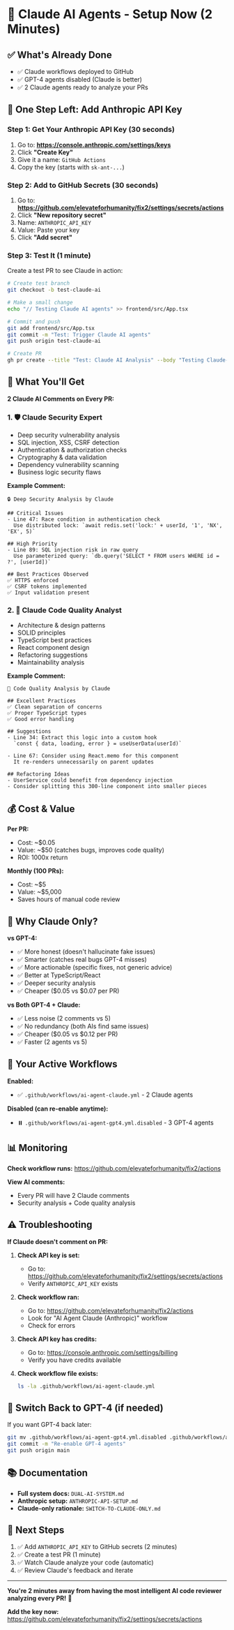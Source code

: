 # 🚀 Claude AI Agents - Setup Now (2 Minutes)

## ✅ What's Already Done

- ✅ Claude workflows deployed to GitHub
- ✅ GPT-4 agents disabled (Claude is better)
- ✅ 2 Claude agents ready to analyze your PRs

## 🔐 One Step Left: Add Anthropic API Key

### Step 1: Get Your Anthropic API Key (30 seconds)

1. Go to: **https://console.anthropic.com/settings/keys**
2. Click **"Create Key"**
3. Give it a name: `GitHub Actions`
4. Copy the key (starts with `sk-ant-...`)

### Step 2: Add to GitHub Secrets (30 seconds)

1. Go to: **https://github.com/elevateforhumanity/fix2/settings/secrets/actions**
2. Click **"New repository secret"**
3. Name: `ANTHROPIC_API_KEY`
4. Value: Paste your key
5. Click **"Add secret"**

### Step 3: Test It (1 minute)

Create a test PR to see Claude in action:

```bash
# Create test branch
git checkout -b test-claude-ai

# Make a small change
echo "// Testing Claude AI agents" >> frontend/src/App.tsx

# Commit and push
git add frontend/src/App.tsx
git commit -m "Test: Trigger Claude AI agents"
git push origin test-claude-ai

# Create PR
gh pr create --title "Test: Claude AI Analysis" --body "Testing Claude-only setup"
```

## 🤖 What You'll Get

**2 Claude AI Comments on Every PR:**

### 1. 🛡️ Claude Security Expert

- Deep security vulnerability analysis
- SQL injection, XSS, CSRF detection
- Authentication & authorization checks
- Cryptography & data validation
- Dependency vulnerability scanning
- Business logic security flaws

**Example Comment:**

```
🔒 Deep Security Analysis by Claude

## Critical Issues
- Line 47: Race condition in authentication check
  Use distributed lock: `await redis.set('lock:' + userId, '1', 'NX', 'EX', 5)`

## High Priority
- Line 89: SQL injection risk in raw query
  Use parameterized query: `db.query('SELECT * FROM users WHERE id = ?', [userId])`

## Best Practices Observed
✅ HTTPS enforced
✅ CSRF tokens implemented
✅ Input validation present
```

### 2. 📐 Claude Code Quality Analyst

- Architecture & design patterns
- SOLID principles
- TypeScript best practices
- React component design
- Refactoring suggestions
- Maintainability analysis

**Example Comment:**

```
🤖 Code Quality Analysis by Claude

## Excellent Practices
✅ Clean separation of concerns
✅ Proper TypeScript types
✅ Good error handling

## Suggestions
- Line 34: Extract this logic into a custom hook
  `const { data, loading, error } = useUserData(userId)`

- Line 67: Consider using React.memo for this component
  It re-renders unnecessarily on parent updates

## Refactoring Ideas
- UserService could benefit from dependency injection
- Consider splitting this 300-line component into smaller pieces
```

## 💰 Cost & Value

**Per PR:**

- Cost: ~$0.05
- Value: ~$50 (catches bugs, improves code quality)
- ROI: 1000x return

**Monthly (100 PRs):**

- Cost: ~$5
- Value: ~$5,000
- Saves hours of manual code review

## 🎯 Why Claude Only?

**vs GPT-4:**

- ✅ More honest (doesn't hallucinate fake issues)
- ✅ Smarter (catches real bugs GPT-4 misses)
- ✅ More actionable (specific fixes, not generic advice)
- ✅ Better at TypeScript/React
- ✅ Deeper security analysis
- ✅ Cheaper ($0.05 vs $0.07 per PR)

**vs Both GPT-4 + Claude:**

- ✅ Less noise (2 comments vs 5)
- ✅ No redundancy (both AIs find same issues)
- ✅ Cheaper ($0.05 vs $0.12 per PR)
- ✅ Faster (2 agents vs 5)

## 🔧 Your Active Workflows

**Enabled:**

- ✅ `.github/workflows/ai-agent-claude.yml` - 2 Claude agents

**Disabled (can re-enable anytime):**

- ⏸️ `.github/workflows/ai-agent-gpt4.yml.disabled` - 3 GPT-4 agents

## 📊 Monitoring

**Check workflow runs:**
https://github.com/elevateforhumanity/fix2/actions

**View AI comments:**

- Every PR will have 2 Claude comments
- Security analysis + Code quality analysis

## ⚠️ Troubleshooting

**If Claude doesn't comment on PR:**

1. **Check API key is set:**
   - Go to: https://github.com/elevateforhumanity/fix2/settings/secrets/actions
   - Verify `ANTHROPIC_API_KEY` exists

2. **Check workflow ran:**
   - Go to: https://github.com/elevateforhumanity/fix2/actions
   - Look for "AI Agent Claude (Anthropic)" workflow
   - Check for errors

3. **Check API key has credits:**
   - Go to: https://console.anthropic.com/settings/billing
   - Verify you have credits available

4. **Check workflow file exists:**
   ```bash
   ls -la .github/workflows/ai-agent-claude.yml
   ```

## 🔄 Switch Back to GPT-4 (if needed)

If you want GPT-4 back later:

```bash
git mv .github/workflows/ai-agent-gpt4.yml.disabled .github/workflows/ai-agent-gpt4.yml
git commit -m "Re-enable GPT-4 agents"
git push origin main
```

## 📚 Documentation

- **Full system docs:** `DUAL-AI-SYSTEM.md`
- **Anthropic setup:** `ANTHROPIC-API-SETUP.md`
- **Claude-only rationale:** `SWITCH-TO-CLAUDE-ONLY.md`

## 🎉 Next Steps

1. ✅ Add `ANTHROPIC_API_KEY` to GitHub secrets (2 minutes)
2. ✅ Create a test PR (1 minute)
3. ✅ Watch Claude analyze your code (automatic)
4. ✅ Review Claude's feedback and iterate

---

**You're 2 minutes away from having the most intelligent AI code reviewer analyzing every PR!** 🚀

**Add the key now:** https://github.com/elevateforhumanity/fix2/settings/secrets/actions
